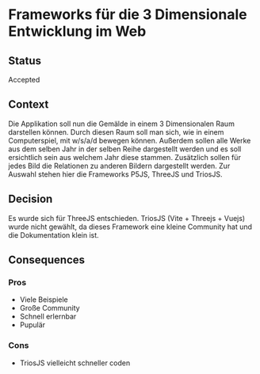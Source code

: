 # Frameworks für die 3 Dimensionale Entwicklung im Web

## Status

Accepted

## Context

Die Applikation soll nun die Gemälde in einem 3 Dimensionalen Raum darstellen können. Durch diesen Raum soll man sich, wie in einem Computerspiel, mit w/s/a/d bewegen können. Außerdem sollen alle Werke aus dem selben Jahr in der selben Reihe dargestellt werden und es soll ersichtlich sein aus welchem Jahr diese stammen. Zusätzlich sollen für jedes Bild die Relationen zu anderen Bildern dargestellt werden. 
Zur Auswahl stehen hier die Frameworks P5JS, ThreeJS und TriosJS. 

## Decision

Es wurde sich für ThreeJS entschieden. TriosJS (Vite + Threejs + Vuejs) wurde nicht gewählt, da dieses Framework eine kleine Community hat und die Dokumentation klein ist.

## Consequences
### Pros 
* Viele Beispiele
* Große Community
* Schnell erlernbar
* Pupulär 
### Cons
* TriosJS vielleicht schneller coden
